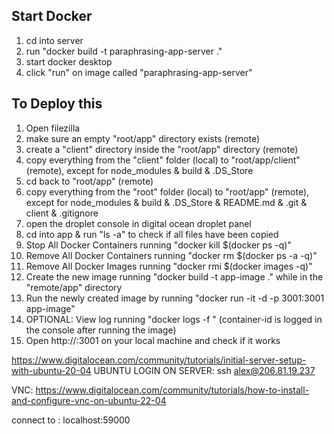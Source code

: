 ## Start Docker
1. cd into server
2. run "docker build -t paraphrasing-app-server ." 
3. start docker desktop
4. click "run" on image called "paraphrasing-app-server"

## To Deploy this
1. Open filezilla
2. make sure an empty "root/app" directory exists (remote)
3. create a "client" directory inside the "root/app" directory (remote)
4. copy everything from the "client" folder (local) to "root/app/client" (remote), except for node_modules & build & .DS_Store
5. cd back to "root/app" (remote)
6. copy everything from the "root" folder (local) to "root/app" (remote), except for node_modules & build & .DS_Store & README.md & .git & client & .gitignore
7. open the droplet console in digital ocean droplet panel
8. cd into app & run "ls -a" to check if all files have been copied 
9. Stop All Docker Containers running "docker kill $(docker ps -q)"
10. Remove All Docker Containers running "docker rm $(docker ps -a -q)"
11. Remove All Docker Images running "docker rmi $(docker images -q)"
12. Create the new image running "docker build -t app-image ." while in the "remote/app" directory
13. Run the newly created image by running "docker run -it -d -p 3001:3001 app-image"
14. OPTIONAL: View log running "docker logs -f <container-id>" (container-id is logged in the console after running the image)
15. Open http://<droplet-ip>:3001 on your local machine and check if it works



https://www.digitalocean.com/community/tutorials/initial-server-setup-with-ubuntu-20-04
UBUNTU LOGIN ON SERVER: 
ssh alex@206.81.19.237

VNC: 
https://www.digitalocean.com/community/tutorials/how-to-install-and-configure-vnc-on-ubuntu-22-04

connect to :
localhost:59000
